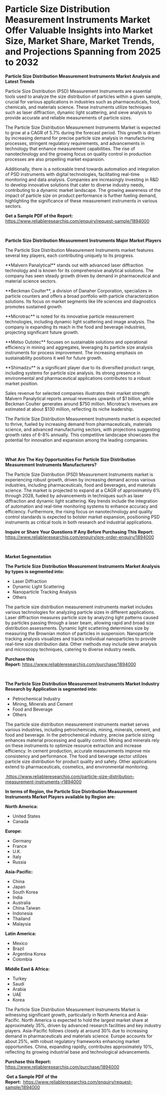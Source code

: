 <p><h1>Particle Size Distribution Measurement Instruments Market Offer Valuable Insights into Market Size, Market Share, Market Trends, and Projections Spanning from 2025 to 2032</h1></p><p><strong>Particle Size Distribution Measurement Instruments Market Analysis and Latest Trends</strong></p>
<p><p>Particle Size Distribution (PSD) Measurement Instruments are essential tools used to analyze the size distribution of particles within a given sample, crucial for various applications in industries such as pharmaceuticals, food, chemicals, and materials science. These instruments utilize techniques such as laser diffraction, dynamic light scattering, and sieve analysis to provide accurate and reliable measurements of particle sizes.</p><p>The Particle Size Distribution Measurement Instruments Market is expected to grow at a CAGR of 5.7% during the forecast period. This growth is driven by increasing demand for precise particle size analysis in manufacturing processes, stringent regulatory requirements, and advancements in technology that enhance measurement capabilities. The rise of nanotechnology and the growing focus on quality control in production processes are also propelling market expansion. </p><p>Additionally, there is a noticeable trend towards automation and integration of PSD instruments with digital technologies, facilitating real-time monitoring and data analysis. Companies are increasingly investing in R&D to develop innovative solutions that cater to diverse industry needs, contributing to a dynamic market landscape. The growing awareness of the impact of particle size on product performance is further fueling demand, highlighting the significance of these measurement instruments in various sectors.</p></p>
<p><strong>Get a Sample PDF of the Report:&nbsp;</strong> <a href="https://www.reliableresearchiq.com/enquiry/request-sample/1894000?utm_campaign=3327&utm_medium=2&utm_source=Github&utm_content=ia&utm_term=12042025&utm_id=particle-size-distribution-measurement-instruments">https://www.reliableresearchiq.com/enquiry/request-sample/1894000</a></p>
<p>&nbsp;</p>
<p><strong>Particle Size Distribution Measurement Instruments Major Market Players</strong></p>
<p><p>The Particle Size Distribution Measurement Instruments market features several key players, each contributing uniquely to its progress. </p><p>**Malvern Panalytical** stands out with advanced laser diffraction technology and is known for its comprehensive analytical solutions. The company has seen steady growth driven by demand in pharmaceutical and material science sectors. </p><p>**Beckman Coulter**, a division of Danaher Corporation, specializes in particle counters and offers a broad portfolio with particle characterization solutions. Its focus on market segments like life sciences and diagnostics promotes sustained growth.</p><p>**Microtrac** is noted for its innovative particle measurement technologies, including dynamic light scattering and image analysis. The company is expanding its reach in the food and beverage industries, projecting significant future growth.</p><p>**Metso Outotec** focuses on sustainable solutions and operational efficiency in mining and aggregates, leveraging its particle size analysis instruments for process improvement. The increasing emphasis on sustainability positions it well for future growth.</p><p>**Shimadzu** is a significant player due to its diversified product range, including systems for particle size analysis. Its strong presence in environmental and pharmaceutical applications contributes to a robust market position. </p><p>Sales revenue for selected companies illustrates their market strength: Malvern Panalytical reports annual revenues upwards of $1 billion, while Beckman Coulter generates around $750 million. Microtrac’s revenues are estimated at about $130 million, reflecting its niche leadership. </p><p>The Particle Size Distribution Measurement Instruments market is expected to thrive, fueled by increasing demand from pharmaceuticals, materials science, and advanced manufacturing sectors, with projections suggesting growth rates of 6-8% annually. This competitive landscape showcases the potential for innovation and expansion among the leading companies.</p></p>
<p>&nbsp;</p>
<p><strong>What Are The Key Opportunities For Particle Size Distribution Measurement Instruments Manufacturers?</strong></p>
<p><p>The Particle Size Distribution (PSD) Measurement Instruments market is experiencing robust growth, driven by increasing demand across various industries, including pharmaceuticals, food and beverages, and materials science. The market is projected to expand at a CAGR of approximately 6% through 2028, fueled by advancements in techniques such as laser diffraction and dynamic light scattering. Key trends include the integration of automation and real-time monitoring systems to enhance accuracy and efficiency. Furthermore, the rising focus on nanotechnology and quality control standards is expected to bolster market expansion, positioning PSD instruments as critical tools in both research and industrial applications.</p></p>
<p><strong>Inquire or Share Your Questions If Any Before Purchasing This Report:</strong> <a href="https://www.reliableresearchiq.com/enquiry/pre-order-enquiry/1894000?utm_campaign=3327&utm_medium=2&utm_source=Github&utm_content=ia&utm_term=12042025&utm_id=particle-size-distribution-measurement-instruments">https://www.reliableresearchiq.com/enquiry/pre-order-enquiry/1894000</a></p>
<p>&nbsp;</p>
<p><strong>Market Segmentation</strong></p>
<p><strong>The Particle Size Distribution Measurement Instruments Market Analysis by types is segmented into:</strong></p>
<p><ul><li>Laser Diffraction</li><li>Dynamic Light Scattering</li><li>Nanoparticle Tracking Analysis</li><li>Others</li></ul></p>
<p><p>The particle size distribution measurement instruments market includes various technologies for analyzing particle sizes in different applications. Laser diffraction measures particle size by analyzing light patterns caused by particles passing through a laser beam, allowing rapid and broad size distribution assessments. Dynamic light scattering determines size by measuring the Brownian motion of particles in suspension. Nanoparticle tracking analysis visualizes and tracks individual nanoparticles to provide real-time size distribution data. Other methods may include sieve analysis and microscopy techniques, catering to diverse industry needs.</p></p>
<p><strong>Purchase this Report:&nbsp;</strong><a href="https://www.reliableresearchiq.com/purchase/1894000?utm_campaign=3327&utm_medium=2&utm_source=Github&utm_content=ia&utm_term=12042025&utm_id=particle-size-distribution-measurement-instruments">https://www.reliableresearchiq.com/purchase/1894000</a></p>
<p>&nbsp;</p>
<p><strong>The Particle Size Distribution Measurement Instruments Market Industry Research by Application is segmented into:</strong></p>
<p><ul><li>Petrochemical Industry</li><li>Mining, Minerals and Cement</li><li>Food and Beverage</li><li>Others</li></ul></p>
<p><p>The particle size distribution measurement instruments market serves various industries, including petrochemicals, mining, minerals, cement, and food and beverage. In the petrochemical industry, precise particle sizing enhances material processing and quality control. Mining and minerals rely on these instruments to optimize resource extraction and increase efficiency. In cement production, accurate measurements improve mix consistency and performance. The food and beverage sector utilizes particle size distribution for product quality and safety. Other applications extend to pharmaceuticals, cosmetics, and environmental monitoring.</p></p>
<p><a href="https://www.reliableresearchiq.com/particle-size-distribution-measurement-instruments-r1894000?utm_campaign=3327&utm_medium=2&utm_source=Github&utm_content=ia&utm_term=12042025&utm_id=particle-size-distribution-measurement-instruments">&nbsp;https://www.reliableresearchiq.com/particle-size-distribution-measurement-instruments-r1894000</a></p>
<p><strong>In terms of Region, the Particle Size Distribution Measurement Instruments Market Players available by Region are:</strong></p>
<p>
    <p> <strong> North America: </strong>
        <ul>
            <li>United States</li>
            <li>Canada</li>
        </ul>
        </p> 
    <p> <strong> Europe: </strong>
        <ul>
            <li>Germany</li>
            <li>France</li>
            <li>U.K.</li>
            <li>Italy</li>
            <li>Russia</li>
        </ul>
        </p> 
    <p> <strong> Asia-Pacific: </strong>
        <ul>
            <li>China</li>
            <li>Japan</li>
            <li>South Korea</li>
            <li>India</li>
            <li>Australia</li>
            <li>China Taiwan</li>
            <li>Indonesia</li>
            <li>Thailand</li>
            <li>Malaysia</li>
        </ul>
        </p> 
    <p> <strong> Latin America: </strong>
        <ul>
            <li>Mexico</li>
            <li>Brazil</li>
            <li>Argentina Korea</li>
            <li>Colombia</li>
        </ul>
        </p> 
    <p> <strong> Middle East & Africa: </strong>
        <ul>
            <li>Turkey</li>
            <li>Saudi</li>
            <li>Arabia</li>
            <li>UAE</li>
            <li>Korea</li>
        </ul>
    </p>
    </p>
<p><p>The Particle Size Distribution Measurement Instruments Market is witnessing significant growth, particularly in North America and Asia-Pacific. North America is expected to hold the largest market share at approximately 35%, driven by advanced research facilities and key industry players. Asia-Pacific follows closely at around 30% due to increasing demand in pharmaceuticals and materials science. Europe accounts for about 25%, with robust regulatory frameworks enhancing market opportunities. China, expanding rapidly, contributes approximately 10%, reflecting its growing industrial base and technological advancements.</p></p>
<p><strong>Purchase this Report: </strong><a href="https://www.reliableresearchiq.com/purchase/1894000?utm_campaign=3327&utm_medium=2&utm_source=Github&utm_content=ia&utm_term=12042025&utm_id=particle-size-distribution-measurement-instruments">https://www.reliableresearchiq.com/purchase/1894000</a></p>
<p>&nbsp;<strong>Get a Sample PDF of the Report:&nbsp;&nbsp;</strong><a href="https://www.reliableresearchiq.com/enquiry/request-sample/1894000?utm_campaign=3327&utm_medium=2&utm_source=Github&utm_content=ia&utm_term=12042025&utm_id=particle-size-distribution-measurement-instruments">https://www.reliableresearchiq.com/enquiry/request-sample/1894000</a></p>
<p><strong></strong></p>
<p><p></p><p></p><p></p></p>
